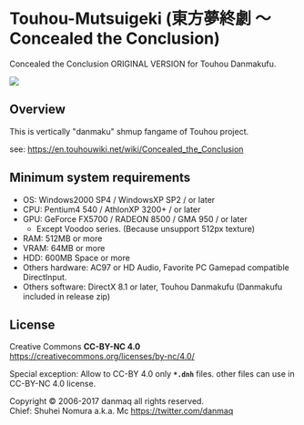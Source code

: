 # Touhou-Mutsuigeki (東方夢終劇 〜 Concealed the Conclusion)

Concealed the Conclusion ORIGINAL VERSION for Touhou Danmakufu.

![](https://media.githubusercontent.com/media/danmaq/touhou-ctc-danmakufu/master/th_dnh/script/thC/IMAGE/SYSTEM/jacket.png )

## Overview

This is vertically "danmaku" shmup fangame of Touhou project.

see: https://en.touhouwiki.net/wiki/Concealed_the_Conclusion

## Minimum system requirements

* OS: Windows2000 SP4 / WindowsXP SP2 / or later
* CPU: Pentium4 540 / AthlonXP 3200+ / or later
* GPU: GeForce FX5700 / RADEON 8500 / GMA 950 / or later
    * Except Voodoo series. (Because unsupport 512px texture)
* RAM: 512MB or more
* VRAM: 64MB or more
* HDD: 600MB Space or more
* Others hardware: AC97 or HD Audio, Favorite PC Gamepad compatible DirectInput.
* Others software: DirectX 8.1 or later, Touhou Danmakufu (Danmakufu included in release zip)

## License

Creative Commons __CC-BY-NC 4.0__ https://creativecommons.org/licenses/by-nc/4.0/

Special exception: Allow to CC-BY 4.0 only __`*.dnh`__ files.
other files can use in CC-BY-NC 4.0 license.

Copyright &#169; 2006-2017 danmaq all rights reserved.  
Chief: Shuhei Nomura a.k.a. Mc https://twitter.com/danmaq
